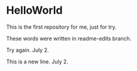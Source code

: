 # HelloWorld
This is the first repository for me, just for try.

These words were written in readme-edits branch.

Try again. July 2.

This is a new line. July 2.
